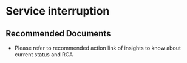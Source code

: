 <properties
	pageTitle="Diagnose and resolve issues with Databricks Service"
	description="Diagnose and resolve issues with Databricks Service"
	service="microsoft.databricks"
	resource="workspaces"
	authors="nsarang"
	ms.author="nsarang"
	displayOrder="15"
	selfHelpType="generic"
	supportTopicIds="32677702,32677713,32677702"
	resourceTags=""
	productPesIds="16432"
	cloudEnvironments="public"
	articleId="078C7927-3E0E-4E25-868F-C68CBC170EBA"
/>

# Service interruption

## **Recommended Documents**

* Please refer to recommended action link of insights to know about current status and RCA

